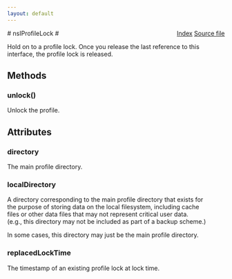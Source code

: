 ```yaml
---
layout: default
---
```

<div class='links' style='float:right'><a href="../index.html">Index</a>
<a href="http://dxr.mozilla.org/mozilla-central/source/toolkit/profile/nsIToolkitProfile.idl">Source file</a>
</div>
# nsIProfileLock #
  
Hold on to a profile lock. Once you release the last reference to this  
interface, the profile lock is released.  
  

## Methods ##

### unlock() ###
  
Unlock the profile.  
  

## Attributes ##

### directory ###
  
The main profile directory.  
  

### localDirectory ###
  
A directory corresponding to the main profile directory that exists for  
the purpose of storing data on the local filesystem, including cache  
files or other data files that may not represent critical user data.  
(e.g., this directory may not be included as part of a backup scheme.)  
  
In some cases, this directory may just be the main profile directory.  
  

### replacedLockTime ###
  
The timestamp of an existing profile lock at lock time.  
  
